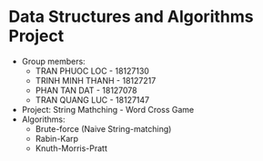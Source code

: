 # Data Structures and Algorithms Project
- Group members:
 	+ TRAN PHUOC LOC - 18127130
 	+ TRINH MINH THANH - 18127217
 	+ PHAN TAN DAT - 18127078
 	+ TRAN QUANG LUC - 18127147
- Project: String Mathching - Word Cross Game
- Algorithms:
 	+ Brute-force (Naive String-matching)
 	+ Rabin-Karp
 	+ Knuth-Morris-Pratt
